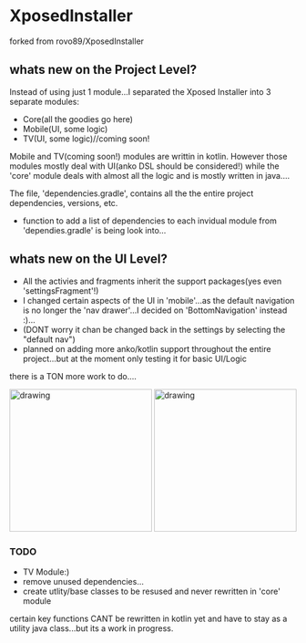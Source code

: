 # XposedInstaller

forked from rovo89/XposedInstaller

## whats new on the Project Level?
Instead of using just 1 module...I separated the Xposed Installer into 3 separate modules:

- Core(all the goodies go here)
- Mobile(UI, some logic)
- TV(UI, some logic)//coming soon!

Mobile and TV(coming soon!) modules are writtin in kotlin. However those modules mostly deal with UI(anko DSL should be considered!) while the 'core' module deals with almost all the logic and is mostly written in java....

The file, 'dependencies.gradle', contains all the the entire project dependencies, versions, etc.

- function to add a list of dependencies to each invidual module from 'dependies.gradle' is being look into...
 
## whats new on the UI Level?

- All the activies and fragments inherit the support packages(yes even 'settingsFragment'!)
- I changed certain aspects of the UI in 'mobile'...as the default navigation is no longer the 'nav drawer'...I decided on 'BottomNavigation' instead :)...
- (DONT worry it chan be changed back in the settings by selecting the "default nav")
- planned on adding more anko/kotlin support throughout the entire project...but at the moment only testing it for basic UI/Logic

there is a TON more work to do....

<img src="https://raw.githubusercontent.com/Xstar97/XposedInstaller/master/screenshots/StatusInstallerFragmentNavDrawer.png" alt="drawing" width="250px"/>

<img src="https://raw.githubusercontent.com/Xstar97/XposedInstaller/master/screenshots/StatusInstallerFragmentNavBottom.png" alt="drawing" width="250px"/>
 
### TODO

- TV Module:)
- remove unused dependencies...
- create utlity/base classes to be resused and never rewritten in 'core' module

certain key functions CANT be rewritten in kotlin yet and have to stay as a utility java class...but its a work in progress.
